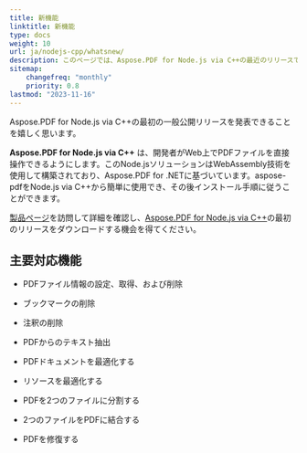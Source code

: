 ```yaml
---
title: 新機能
linktitle: 新機能
type: docs
weight: 10
url: ja/nodejs-cpp/whatsnew/
description: このページでは、Aspose.PDF for Node.js via C++の最近のリリースで導入された最も人気のある新機能を紹介します。
sitemap:
    changefreq: "monthly"
    priority: 0.8
lastmod: "2023-11-16"
---
```


Aspose.PDF for Node.js via C++の最初の一般公開リリースを発表できることを嬉しく思います。

**Aspose.PDF for Node.js via C++** は、開発者がWeb上でPDFファイルを直接操作できるようにします。このNode.jsソリューションはWebAssembly技術を使用して構築されており、Aspose.PDF for .NETに基づいています。aspose-pdfをNode.js via C++から簡単に使用でき、その後インストール手順に従うことができます。

[製品ページ](https://products.aspose.com/pdf/nodejs-cpp/)を訪問して詳細を確認し、[Aspose.PDF for Node.js via C++]()の最初のリリースをダウンロードする機会を得てください。

## **主要対応機能**

- PDFファイル情報の設定、取得、および削除
- ブックマークの削除
- 注釈の削除

- PDFからのテキスト抽出
- PDFドキュメントを最適化する
- リソースを最適化する
- PDFを2つのファイルに分割する
- 2つのファイルをPDFに結合する
- PDFを修復する